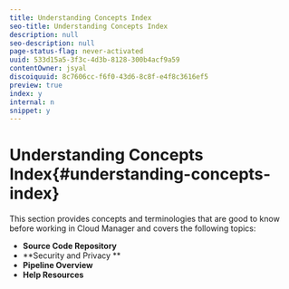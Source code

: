 ```yaml
---
title: Understanding Concepts Index
seo-title: Understanding Concepts Index
description: null
seo-description: null
page-status-flag: never-activated
uuid: 533d15a5-3f3c-4d3b-8128-300b4acf9a59
contentOwner: jsyal
discoiquuid: 8c7606cc-f6f0-43d6-8c8f-e4f8c3616ef5
preview: true
index: y
internal: n
snippet: y
---
```


# Understanding Concepts Index{#understanding-concepts-index}

This section provides concepts and terminologies that are good to know before working in Cloud Manager and covers the following topics:

* **Source Code Repository**
* **Security and Privacy **
* **Pipeline Overview**
* **Help Resources**

